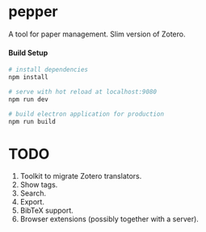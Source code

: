 # pepper

A tool for paper management. Slim version of Zotero.

#### Build Setup

``` bash
# install dependencies
npm install

# serve with hot reload at localhost:9080
npm run dev

# build electron application for production
npm run build


```

# TODO

1. Toolkit to migrate Zotero translators.
2. Show tags.
3. Search.
4. Export.
5. BibTeX support.
6. Browser extensions (possibly together with a server).
